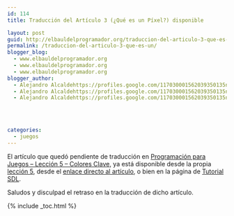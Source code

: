 ```yaml
---
id: 114
title: Traducción del Artículo 3 (¿Qué es un Píxel?) disponible

layout: post
guid: http://elbauldelprogramador.org/traduccion-del-articulo-3-que-es-un-pixel-disponible/
permalink: /traduccion-del-articulo-3-que-es-un/
blogger_blog:
  - www.elbauldelprogramador.org
  - www.elbauldelprogramador.org
  - www.elbauldelprogramador.org
blogger_author:
  - Alejandro Alcaldehttps://profiles.google.com/117030001562039350135noreply@blogger.com
  - Alejandro Alcaldehttps://profiles.google.com/117030001562039350135noreply@blogger.com
  - Alejandro Alcaldehttps://profiles.google.com/117030001562039350135noreply@blogger.com

  
  
  
categories:
  - juegos
---
```

El artículo que quedó pendiente de traducción en [Programación para Juegos &#8211; Lección 5 &#8211; Colores Clave][1], ya está disponible desde la propia [lección 5][1], desde el [enlace directo al artículo][2], o bien en la página de [Tutorial SDL][3].

Saludos y disculpad el retraso en la traducción de dicho artículo.



 [1]: https://elbauldelprogramador.com/programacion-para-juegos-leccion-5/
 [2]: https://elbauldelprogramador.com/programacion-para-juegos-articulo-3-que/
 [3]: http://bashyc.blogspot.com/p/tutorial-sdl.html

{% include _toc.html %}
